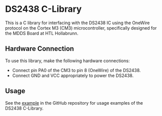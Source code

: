 # DS2438 C-Library

This is a C library for interfacing with the DS2438 IC using the OneWire protocol on the Cortex M3 (CM3) microcontroller, specifically designed for the MDDS Board at HTL Hollabrunn.

## Hardware Connection

To use this library, make the following hardware connections:

- Connect pin PA0 of the CM3 to pin 8 (OneWire) of the DS2438.
- Connect GND and VCC appropriately to power the DS2438.

## Usage
See the [example](https://github.com/Persie0/DS2438_c-Lib/blob/master/main.c) in the GitHub repository for usage examples of the DS2438 C-Library.
